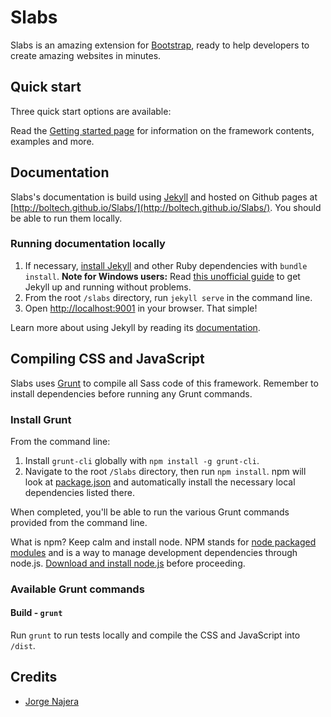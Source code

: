 Slabs
=======

Slabs is an amazing extension for [Bootstrap](http://github.com/twbs/bootstrap), ready to help developers to create amazing websites in minutes.

## Quick start

Three quick start options are available:

Read the [Getting started page](http://boltech.github.io/Slabs/getting-started/) for information on the framework contents, examples and more.

## Documentation

Slabs's documentation is build using [Jekyll](http://jekyllrb.com/) and hosted on Github pages at [http://boltech.github.io/Slabs/](http://boltech.github.io/Slabs/). You should be able to run them locally.


### Running documentation locally

1. If necessary, [install Jekyll](http://jekyllrb.com/docs/installation) and other Ruby dependencies with `bundle install`.
   **Note for Windows users:** Read [this unofficial guide](http://jekyll-windows.juthilo.com/) to get Jekyll up and running without problems.
2. From the root `/slabs` directory, run `jekyll serve` in the command line.
3. Open <http://localhost:9001> in your browser. That simple!

Learn more about using Jekyll by reading its [documentation](http://jekyllrb.com/docs/home/).

## Compiling CSS and JavaScript

Slabs uses [Grunt](http://gruntjs.com/) to compile all Sass code of this framework. Remember to install dependencies before running any Grunt commands.

### Install Grunt

From the command line:

1. Install `grunt-cli` globally with `npm install -g grunt-cli`.
2. Navigate to the root `/Slabs` directory, then run `npm install`. npm will look at [package.json](https://github.com/twbs/bootstrap/blob/master/package.json) and automatically install the necessary local dependencies listed there.

When completed, you'll be able to run the various Grunt commands provided from the command line.

What is npm? Keep calm and install node. NPM stands for [node packaged modules](http://npmjs.org/) and is a way to manage development dependencies through node.js. [Download and install node.js](http://nodejs.org/download/) before proceeding.

### Available Grunt commands

#### Build - `grunt`
Run `grunt` to run tests locally and compile the CSS and JavaScript into `/dist`.


## Credits

<!-- feel free to make these link wherever you wish -->
* [Jorge Najera](https://twitter.com/Jorge_Najera)
